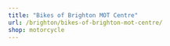 ```yaml
---
title: "Bikes of Brighton MOT Centre"
url: /brighton/bikes-of-brighton-mot-centre/
shop: motorcycle
---
```

